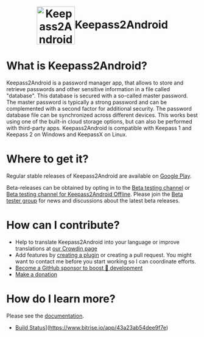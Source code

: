 <h1 align="center"><img src="/src/keepass2android/Resources/mipmap-xxxhdpi/ic_launcher_online.png" align="center" width="100" alt="Keepass2Android Logo">Keepass2Android</h1>


# What is Keepass2Android?
Keepass2Android is a password manager app, that allows to store and retrieve passwords and other sensitive information in a file called "database". This database is secured with a so-called master password. The master password is typically a strong password and can be complemented with a second factor for additional security.
The password database file can be synchronized across different devices. This works best using one of the built-in cloud storage options, but can also be performed with third-party apps. Keepass2Android is compatible with Keepass 1 and Keepass 2 on Windows and KeepassX on Linux.

# Where to get it?
Regular stable releases of Keepass2Android are available on [Google Play](https://play.google.com/store/apps/details?id=keepass2android.keepass2android).

Beta-releases can be obtained by opting in to the [Beta testing channel](https://play.google.com/apps/testing/keepass2android.keepass2android) or [Beta testing channel for Keepass2Android Offline](https://play.google.com/apps/testing/keepass2android.keepass2android_nonet). Please join the [Beta tester group](https://plus.google.com/communities/107293657110547776032) for news and discussions about the latest beta releases.

# How can I contribute?
* Help to translate Keepass2Android into your language or improve translations at [our Crowdin page](http://crowdin.net/project/keepass2android)
* Add features by [creating a plugin](How-to-create-a-plug-in_.md) or creating a pull request. You might want to contact me before you start working so I can coordinate efforts.
* [Become a GitHub sponsor to boost 🚀 development](https://github.com/sponsors/PhilippC)
* [Make a donation](http://philipp.crocoll.net/donate.php)

# How do I learn more?
Please see the [documentation](Documentation.md).

* [Build Status](https://www.bitrise.io/app/43a23ab54dee9f7e/status.svg?token=2vryTsMQzTX3XRPikhgRwA&branch=master)](https://www.bitrise.io/app/43a23ab54dee9f7e)
